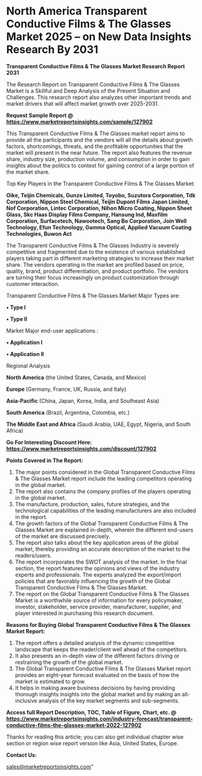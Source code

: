  # North America Transparent Conductive Films & The Glasses Market 2025 – on New Data Insights Research By 2031

<strong>Transparent Conductive Films & The Glasses Market Research Report 2031</strong>

The Research Report on Transparent Conductive Films & The Glasses Market is a Skillful and Deep Analysis of the Present Situation and Challenges. This research report also analyzes other important trends and market drivers that will affect market growth over 2025-2031.

<strong>Request Sample Report @ <a href=https://www.marketreportsinsights.com/sample/127902>https://www.marketreportsinsights.com/sample/127902</a></strong>

This Transparent Conductive Films & The Glasses market report aims to provide all the participants and the vendors will all the details about growth factors, shortcomings, threats, and the profitable opportunities that the market will present in the near future. The report also features the revenue share, industry size, production volume, and consumption in order to gain insights about the politics to contest for gaining control of a large portion of the market share.

Top Key Players in the Transparent Conductive Films & The Glasses Market:

<strong>Oike, Teijin Chemicals, Gunze Limited, Toyobo, Suzutora Corporation, Tdk Corporation, Nippon Steel Chemical, Teijin Dupont Films Japan Limited, Nof Corporation, Lintec Corporation, Nihon Micro Coating, Nippon Sheet Glass, Skc Haas Display Films Company, Hansung Ind, Maxfilm Corporation, Surfacetech, Nawootech, Sang Bo Corporation, Join Well Technology, Efun Technology, Gamma Optical, Applied Vacuum Coating Technologies, Buwon Act</strong>

The Transparent Conductive Films & The Glasses Industry is severely competitive and fragmented due to the existence of various established players taking part in different marketing strategies to increase their market share. The vendors operating in the market are profiled based on price, quality, brand, product differentiation, and product portfolio. The vendors are turning their focus increasingly on product customization through customer interaction.

Transparent Conductive Films & The Glasses Market Major Types are:

<strong>• Type I

• Type II</strong>

Market Major end-user applications :

<strong>• Application I

• Application II</strong>

Regional Analysis

</u><strong><b>North America</b></strong> (the United States, Canada, and Mexico)

<strong><b>Europe </b></strong>(Germany, France, UK, Russia, and Italy)

<strong><b>Asia-Pacific</b></strong> (China, Japan, Korea, India, and Southeast Asia)

<strong><b>South America</b></strong> (Brazil, Argentina, Colombia, etc.)

<strong><b>The Middle East and Africa</b></strong> (Saudi Arabia, UAE, Egypt, Nigeria, and South Africa)

<strong>Go For Interesting Discount Here: <a href=https://www.marketreportsinsights.com/discount/127902>https://www.marketreportsinsights.com/discount/127902</a></strong>

<strong>Points Covered in The Report:</strong>
<ol>
  <li>The major points considered in the Global Transparent Conductive Films & The Glasses Market report include the leading competitors operating in the global market.</li>
  <li>The report also contains the company profiles of the players operating in the global market.</li>
  <li>The manufacture, production, sales, future strategies, and the technological capabilities of the leading manufacturers are also included in the report.</li>
  <li>The growth factors of the Global Transparent Conductive Films & The Glasses Market are explained in-depth, wherein the different end-users of the market are discussed precisely.</li>
  <li>The report also talks about the key application areas of the global market, thereby providing an accurate description of the market to the readers/users.</li>
  <li>The report incorporates the SWOT analysis of the market. In the final section, the report features the opinions and views of the industry experts and professionals. The experts analyzed the export/import policies that are favorably influencing the growth of the Global Transparent Conductive Films & The Glasses Market.</li>
  <li>The report on the Global Transparent Conductive Films & The Glasses Market is a worthwhile source of information for every policymaker, investor, stakeholder, service provider, manufacturer, supplier, and player interested in purchasing this research document.</li>
</ol>
<strong>Reasons for Buying Global Transparent Conductive Films & The Glasses Market Report:</strong>

<ol>
  <li>The report offers a detailed analysis of the dynamic competitive landscape that keeps the reader/client well ahead of the competitors.</li>
  <li>It also presents an in-depth view of the different factors driving or restraining the growth of the global market.</li>
  <li>The Global Transparent Conductive Films & The Glasses Market report provides an eight-year forecast evaluated on the basis of how the market is estimated to grow.</li>
  <li>It helps in making aware business decisions by having providing thorough insights insights into the global market and by making an all-inclusive analysis of the key market segments and sub-segments.</li>
</ol>
<strong>Access full Report Description, TOC, Table of Figure, Chart, etc. @ <a href=https://www.marketreportsinsights.com/industry-forecast/transparent-conductive-films-the-glasses-market-2022-127902>https://www.marketreportsinsights.com/industry-forecast/transparent-conductive-films-the-glasses-market-2022-127902</a></strong>


Thanks for reading this article; you can also get individual chapter wise section or region wise report version like Asia, United States, Europe.

<strong>Contact Us:</strong>

sales@marketreportsinsights.com"
